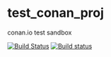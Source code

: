 # test_conan_proj
conan.io test sandbox

[![Build Status](https://travis-ci.org/Defvyb/test_conan_proj.svg?branch=master)](https://travis-ci.org/Defvyb/test_conan_proj)
[![Build status](https://ci.appveyor.com/api/projects/status/nsds938f3b30yeg9/branch/master?svg=true)](https://ci.appveyor.com/project/Defvyb/test-conan-proj/branch/master)
